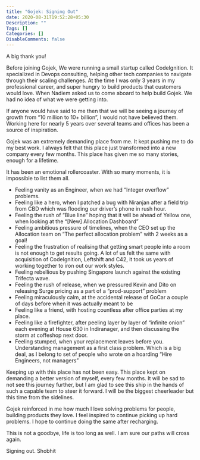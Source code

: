 ```yaml
---
title: "Gojek: Signing Out"
date: 2020-08-31T19:52:28+05:30
Description: ""
Tags: []
Categories: []
DisableComments: false
---
```


A big thank you!

Before joining Gojek, We were running a small startup called CodeIgnition. It specialized in Devops consulting, helping other tech companies to navigate through their scaling challenges. At the time I was only 3 years in my professional career, and super hungry to build products that customers would love. When Nadiem asked us to come aboard to help build Gojek. We had no idea of what we were getting into.

If anyone would have said to me then that we will be seeing a journey of growth from “10 million to 10+ billion”, I would not have believed them. Working here for nearly 5 years over several teams and offices has been a source of inspiration.

Gojek was an extremely demanding place from me. It kept pushing me to do my best work. I always felt that this place just transformed into a new company every few months. This place has given me so many stories, enough for a lifetime.

It has been an emotional rollercoaster. With so many moments, it is impossible to list them all.
* Feeling vanity as an Engineer, when we had “Integer overflow” problems.
* Feeling like a hero, when I patched a bug with Niranjan after a field trip from CBD which was flooding our driver’s phone in rush hour.
* Feeling the rush of “Blue line” hoping that it will be ahead of Yellow one, when looking at the “[New] Allocation Dashboard”
* Feeling ambitious pressure of timelines, when the CEO set up the Allocation team on “The perfect allocation problem” with 2 weeks as a goal!
* Feeling the frustration of realising that getting smart people into a room is not enough to get results going. A lot of us felt the same with acquisition of CodeIgnition, Leftshift and C42, it took us years of working together to iron out our work styles.
* Feeling rebellious by pushing Singapore launch against the existing Trifecta wave.
* Feeling the rush of release, when we pressured Kevin and Dito on releasing Surge pricing as a part of a “prod-support” problem
* Feeling miraculously calm, at the accidental release of GoCar a couple of days before when it was actually meant to be
* Feeling like a friend, with hosting countless after office parties at my place.
* Feeling like a firefighter, after peeling layer by layer of “infinite onion” each evening at House 630 in Indiranager, and then discussing the storm at coffeshop next door.
* Feeling stumped, when your replacement leaves before you.
Understanding management as a first class problem. Which is a big deal, as I belong to set of people who wrote on a hoarding “Hire Engineers, not managers”

Keeping up with this place has not been easy. This place kept on demanding a better version of myself, every few months. It will be sad to not see this journey further, but I am glad to see this ship in the hands of such a capable team to steer it forward. I will be the biggest cheerleader but this time from the sidelines.

Gojek reinforced in me how much I love solving problems for people, building products they love. I feel inspired to continue picking up hard problems. I hope to continue doing the same after recharging.

This is not a goodbye, life is too long as well. I am sure our paths will cross again.

Signing out.
Shobhit
